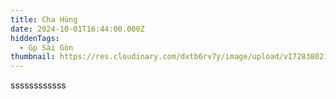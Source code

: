 ```yaml
---
title: Cha Hùng
date: 2024-10-01T16:44:00.000Z
hiddenTags:
  - Gp Sài Gòn
thumbnail: https://res.cloudinary.com/dxtb6rv7y/image/upload/v1728380212/15_wehaxf.png
---
```

ssssssssssss
